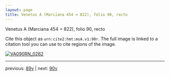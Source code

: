```yaml
---
layout: page
title: Venetus A (Marciana 454 = 822), folio 90, recto
---
```


Venetus A (Marciana 454 = 822), folio 90, recto

Cite this object as `urn:cite2:hmt:msA.v1:90r`.  The full image is linked to a citation tool you can use to cite regions of the image.

[![VA090RN_0262](http://www.homermultitext.org/iipsrv?IIIF=/project/homer/pyramidal/deepzoom/hmt/vaimg/2017a/VA090RN_0262.tif/full/800,/0/default.jpg)](http://www.homermultitext.org/ict2/?urn=urn:cite2:hmt:vaimg.2017a:VA090RN_0262) 

---

previous:  [89v](../89v/) | next: [90v](../90v/)